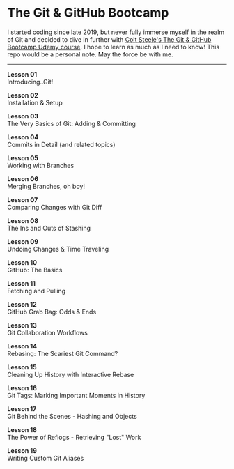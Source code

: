 # The Git &amp; GitHub Bootcamp

I started coding since late 2019, but never fully immerse myself in the realm of Git and decided to dive in further with <a href="https://www.udemy.com/course/git-and-github-bootcamp/">Colt Steele's The Git & GitHub Bootcamp Udemy course</a>. I hope to learn as much as I need to know! This repo would be a personal note. May the force be with me.

<hr />

<strong>Lesson 01</strong><br />
Introducing..Git!<br />

<strong>Lesson 02</strong><br />
Installation & Setup<br />

<strong>Lesson 03</strong><br />
The Very Basics of Git: Adding & Committing<br />

<strong>Lesson 04</strong><br />
Commits in Detail (and related topics)<br />

<strong>Lesson 05</strong><br />
Working with Branches<br />

<strong>Lesson 06</strong><br />
Merging Branches, oh boy!<br />

<strong>Lesson 07</strong><br />
Comparing Changes with Git Diff<br />

<strong>Lesson 08</strong><br />
The Ins and Outs of Stashing<br />

<strong>Lesson 09</strong><br />
Undoing Changes & Time Traveling<br />

<strong>Lesson 10</strong><br />
GitHub: The Basics<br />

<strong>Lesson 11</strong><br />
Fetching and Pulling<br />

<strong>Lesson 12</strong><br />
GitHub Grab Bag: Odds & Ends<br />

<strong>Lesson 13</strong><br />
Git Collaboration Workflows<br />

<strong>Lesson 14</strong><br />
Rebasing: The Scariest Git Command?<br />

<strong>Lesson 15</strong><br />
Cleaning Up History with Interactive Rebase<br />

<strong>Lesson 16</strong><br />
Git Tags: Marking Important Moments in History<br />

<strong>Lesson 17</strong><br />
Git Behind the Scenes - Hashing and Objects<br />

<strong>Lesson 18</strong><br />
The Power of Reflogs - Retrieving "Lost" Work<br />

<strong>Lesson 19</strong><br />
Writing Custom Git Aliases<br />
